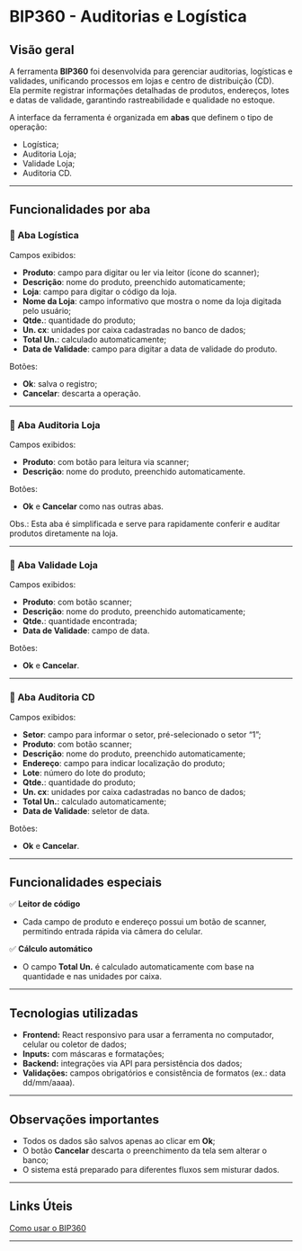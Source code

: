 # BIP360 - Auditorias e Logística

## Visão geral

A ferramenta **BIP360** foi desenvolvida para gerenciar auditorias, logísticas e validades, unificando processos em lojas e centro de distribuição (CD).  
Ela permite registrar informações detalhadas de produtos, endereços, lotes e datas de validade, garantindo rastreabilidade e qualidade no estoque.

A interface da ferramenta é organizada em **abas** que definem o tipo de operação:

- Logística;
- Auditoria Loja;
- Validade Loja;
- Auditoria CD.

---

## Funcionalidades por aba

### 🚚 Aba Logística

Campos exibidos:
- **Produto**: campo para digitar ou ler via leitor (ícone do scanner);
- **Descrição**: nome do produto, preenchido automaticamente;
- **Loja**: campo para digitar o código da loja.
- **Nome da Loja**: campo informativo que mostra o nome da loja digitada pelo usuário;
- **Qtde.**: quantidade do produto;
- **Un. cx**: unidades por caixa cadastradas no banco de dados;
- **Total Un.**: calculado automaticamente;
- **Data de Validade**: campo para digitar a data de validade do produto.

Botões:
- **Ok**: salva o registro;
- **Cancelar**: descarta a operação.

---

### 🏬 Aba Auditoria Loja

Campos exibidos:
- **Produto**: com botão para leitura via scanner;
- **Descrição**: nome do produto, preenchido automaticamente.

Botões:
- **Ok** e **Cancelar** como nas outras abas.

Obs.: Esta aba é simplificada e serve para rapidamente conferir e auditar produtos diretamente na loja.

---

### 🛒 Aba Validade Loja

Campos exibidos:
- **Produto**: com botão scanner;
- **Descrição**: nome do produto, preenchido automaticamente;
- **Qtde.**: quantidade encontrada;
- **Data de Validade**: campo de data.

Botões:
- **Ok** e **Cancelar**.

---

### 🏢 Aba Auditoria CD

Campos exibidos:
- **Setor**: campo para informar o setor, pré-selecionado o setor “1”;
- **Produto**: com botão scanner;
- **Descrição**: nome do produto, preenchido automaticamente;
- **Endereço**: campo para indicar localização do produto;
- **Lote**: número do lote do produto;
- **Qtde.**: quantidade do produto;
- **Un. cx**: unidades por caixa cadastradas no banco de dados;
- **Total Un.**: calculado automaticamente;
- **Data de Validade**: seletor de data.

Botões:
- **Ok** e **Cancelar**.

---

## Funcionalidades especiais

✅ **Leitor de código**  
- Cada campo de produto e endereço possui um botão de scanner, permitindo entrada rápida via câmera do celular.

✅ **Cálculo automático**
- O campo **Total Un.** é calculado automaticamente com base na quantidade e nas unidades por caixa.

---

## Tecnologias utilizadas

- **Frontend:** React responsivo para usar a ferramenta no computador, celular ou coletor de dados;
- **Inputs:** com máscaras e formatações;
- **Backend:** integrações via API para persistência dos dados;
- **Validações:** campos obrigatórios e consistência de formatos (ex.: data dd/mm/aaaa).

---

## Observações importantes

- Todos os dados são salvos apenas ao clicar em **Ok**;
- O botão **Cancelar** descarta o preenchimento da tela sem alterar o banco;
- O sistema está preparado para diferentes fluxos sem misturar dados.

---

## Links Úteis
[Como usar o BIP360](../../guias/ferramentas/como-usar-bip360)

---
